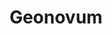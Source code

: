 ---
schema: default
title: Geonovum
description: www.geonovum.nl
logo: 'https://www.geonovum.nl/sites/all/themes/insiders/logo.png'
---